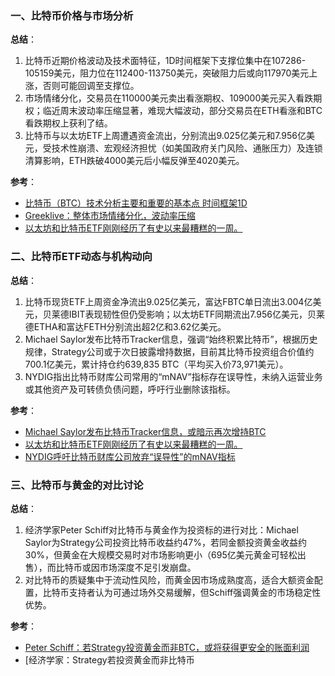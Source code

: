 ### 一、比特币价格与市场分析  
**总结**：  
1. 比特币近期价格波动及技术面特征，1D时间框架下支撑位集中在107286-105159美元，阻力位在112400-113750美元，突破阻力后或向117970美元上涨，否则可能回调至支撑位。  
2. 市场情绪分化，交易员在110000美元卖出看涨期权、109000美元买入看跌期权；临近周末波动率压缩显著，难现大幅波动，部分交易员在ETH看涨和BTC看跌期权上获利了结。  
3. 比特币与以太坊ETF上周遭遇资金流出，分别流出9.025亿美元和7.956亿美元，受技术性崩溃、宏观经济担忧（如美国政府关门风险、通胀压力）及连锁清算影响，ETH跌破4000美元后小幅反弹至4020美元。  

**参考**：  
- [比特币（BTC）技术分析主要和重要的基本点 时间框架1D](https://www.binance.com/zh-CN/square/post/30302382561449)  
- [Greeklive：整体市场情绪分化，波动率压缩](https://finance.sina.com.cn/blockchain/roll/2025-09-28/doc-infsaexf87830928.shtml)  
- [以太坊和比特币ETF刚刚经历了有史以来最糟糕的一周。](https://cryptoticker.io/zh/%E4%BB%A5%E5%A4%AA%E5%9D%8A%E5%92%8C%E6%AF%94%E7%89%B9%E5%B8%81ETF%E5%88%9A%E5%88%9A%E7%BB%8F%E5%8E%86%E4%BA%86%E6%9C%80%E7%B3%95%E7%9A%84-%E5%91%A8/)  


### 二、比特币ETF动态与机构动向  
**总结**：  
1. 比特币现货ETF上周资金净流出9.025亿美元，富达FBTC单日流出3.004亿美元，贝莱德IBIT表现韧性但仍受影响；以太坊ETF同期流出7.956亿美元，贝莱德ETHA和富达FETH分别流出超2亿和3.62亿美元。  
2. Michael Saylor发布比特币Tracker信息，强调“始终积累比特币”，根据历史规律，Strategy公司或于次日披露增持数据，目前其比特币投资组合价值约700.1亿美元，累计持仓约639,835 BTC（平均买入价73,971美元）。  
3. NYDIG指出比特币财库公司常用的“mNAV”指标存在误导性，未纳入运营业务或其他资产及可转债负债问题，呼吁行业删除该指标。  

**参考**：  
- [Michael Saylor发布比特币Tracker信息，或暗示再次增持BTC](https://www.binance.com/zh-CN/square/post/30296948319001)  
- [以太坊和比特币ETF刚刚经历了有史以来最糟糕的一周。](https://cryptoticker.io/zh/%E4%BB%A5%E5%A4%AA%E5%9D%8A%E5%92%8C%E6%AF%94%E7%89%B9%E5%B8%81ETF%E5%88%9A%E5%88%9A%E7%BB%8F%E5%8E%86%E4%BA%86%E6%9C%80%E7%B3%95%E7%9A%84-%E5%91%A8/)  
- [NYDIG呼吁比特币财库公司放弃“误导性”的mNAV指标](https://www.panewslab.com/zh/articles/7792c603-d1f4-4b27-b67a-6690696f9366)  


### 三、比特币与黄金的对比讨论  
**总结**：  
1. 经济学家Peter Schiff对比特币与黄金作为投资标的进行对比：Michael Saylor为Strategy公司投资比特币收益约47%，若同金额投资黄金收益约30%，但黄金在大规模交易时对市场影响更小（695亿美元黄金可轻松出售），而比特币或因市场深度不足引发崩盘。  
2. 对比特币的质疑集中于流动性风险，而黄金因市场成熟度高，适合大额资金配置，比特币支持者认为可通过场外交易缓解，但Schiff强调黄金的市场稳定性优势。  

**参考**：  
- [Peter Schiff：若Strategy投资黄金而非BTC，或将获得更安全的账面利润](https://www.marsbit.co/flash/20250928232901022925.html)  
- [经济学家：Strategy若投资黄金而非比特币